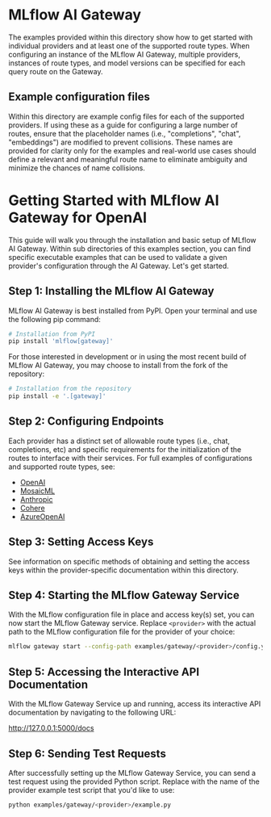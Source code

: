 # MLflow AI Gateway

The examples provided within this directory show how to get started with individual providers and at least
one of the supported route types. When configuring an instance of the MLflow AI Gateway, multiple providers,
instances of route types, and model versions can be specified for each query route on the Gateway.

## Example configuration files

Within this directory are example config files for each of the supported providers. If using these as a guide
for configuring a large number of routes, ensure that the placeholder names (i.e., "completions", "chat", "embeddings")
are modified to prevent collisions. These names are provided for clarity only for the examples and real-world
use cases should define a relevant and meaningful route name to eliminate ambiguity and minimize the chances of name collisions.

# Getting Started with MLflow AI Gateway for OpenAI

This guide will walk you through the installation and basic setup of MLflow AI Gateway.
Within sub directories of this examples section, you can find specific executable examples
that can be used to validate a given provider's configuration through the AI Gateway.
Let's get started.

## Step 1: Installing the MLflow AI Gateway

MLflow AI Gateway is best installed from PyPI. Open your terminal and use the following pip command:

```sh
# Installation from PyPI
pip install 'mlflow[gateway]'
```

For those interested in development or in using the most recent build of MLflow AI Gateway, you may choose to install from the fork of the repository:

```sh
# Installation from the repository
pip install -e '.[gateway]'
```

## Step 2: Configuring Endpoints

Each provider has a distinct set of allowable route types (i.e., chat, completions, etc) and
specific requirements for the initialization of the routes to interface with their services.
For full examples of configurations and supported route types, see:

- [OpenAI](openai/config.yaml)
- [MosaicML](mosaicml/config.yaml)
- [Anthropic](anthropic/config.yaml)
- [Cohere](cohere/config.yaml)
- [AzureOpenAI](azure_openai/config.yaml)

## Step 3: Setting Access Keys

See information on specific methods of obtaining and setting the access keys within the provider-specific documentation within this directory.

## Step 4: Starting the MLflow Gateway Service

With the MLflow configuration file in place and access key(s) set, you can now start the MLflow Gateway service.
Replace `<provider>` with the actual path to the MLflow configuration file for the provider of your choice:

```sh
mlflow gateway start --config-path examples/gateway/<provider>/config.yaml
```

## Step 5: Accessing the Interactive API Documentation

With the MLflow Gateway Service up and running, access its interactive API documentation by navigating to the following URL:

http://127.0.0.1:5000/docs

## Step 6: Sending Test Requests

After successfully setting up the MLflow Gateway Service, you can send a test request using the provided Python script.
Replace <provider> with the name of the provider example test script that you'd like to use:

```sh
python examples/gateway/<provider>/example.py
```
